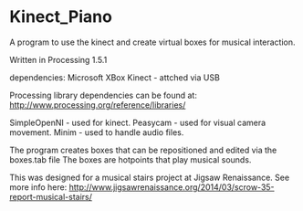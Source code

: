 Kinect_Piano
============

A program to use the kinect and create virtual boxes for musical interaction.

Written in Processing 1.5.1

dependencies:
Microsoft XBox Kinect - attched via USB


Processing library dependencies can be found at:
http://www.processing.org/reference/libraries/

SimpleOpenNI - used for kinect.
Peasycam - used for visual camera movement.
Minim - used to handle audio files.


The program creates boxes that can be repositioned and edited via the boxes.tab file
The boxes are hotpoints that play musical sounds.

This was designed for a musical stairs project at Jigsaw Renaissance. See more info here:
http://www.jigsawrenaissance.org/2014/03/scrow-35-report-musical-stairs/
